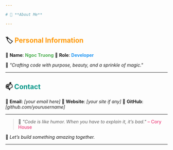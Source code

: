 ```yaml
---

# 🎨 **About Me**

---
```


## 🏷️ <span style="color:#ff9800; font-weight:bold;">Personal Information</span>

🌟 **Name**: <span style="color:#4caf50; font-weight:bold;">Ngoc Truong</span>
💼 **Role**: <span style="color:#2196f3; font-weight:bold;">Developer</span>

🎯 *"Crafting code with purpose, beauty, and a sprinkle of magic."*

---

## 📫 <span style="color:#009688; font-weight:bold;">Contact</span>

📧 **Email**: *\[your email here]*
🔗 **Website**: *\[your site if any]*
🐙 **GitHub**: *\[github.com/yourusername]*

---

> 🚀 *"Code is like humor. When you have to explain it, it’s bad."* <span style="color:#e91e63;">– Cory House</span>

🌈 *Let’s build something amazing together.*

---
